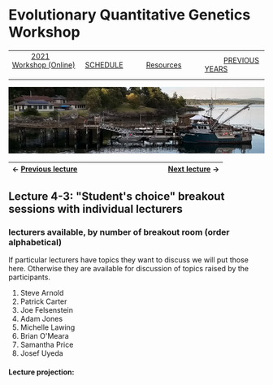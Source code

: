 
# Evolutionary Quantitative Genetics Workshop #

|        |        |        |    |
|--------|---------------------------------------------|--------------------|------------------------------------------|
| &nbsp;&nbsp;&nbsp;&nbsp;&nbsp;&nbsp;&nbsp;&nbsp;&nbsp; [2021 Workshop (Online)](/index.html) &nbsp;&nbsp;&nbsp;&nbsp;&nbsp;&nbsp;&nbsp;&nbsp;&nbsp; | &nbsp;&nbsp;&nbsp;&nbsp;&nbsp;&nbsp;&nbsp;&nbsp;&nbsp;&nbsp;&nbsp;&nbsp; [SCHEDULE](/2021/schedule.html) &nbsp;&nbsp;&nbsp;&nbsp;&nbsp;&nbsp;&nbsp;&nbsp;&nbsp; | &nbsp;&nbsp;&nbsp;&nbsp;&nbsp;&nbsp;&nbsp;&nbsp;&nbsp;&nbsp;&nbsp;&nbsp; [Resources](/2021/resources.html) &nbsp;&nbsp;&nbsp;&nbsp;&nbsp;&nbsp;&nbsp;&nbsp;&nbsp; | &nbsp;&nbsp;&nbsp;&nbsp;&nbsp;&nbsp;&nbsp;&nbsp;&nbsp; [PREVIOUS YEARS](https://blogs.uw.edu/fhleqg/previous-years) &nbsp;&nbsp;&nbsp;&nbsp;&nbsp;&nbsp; |


<div align="left">
<img src="/media/FHLimage2018b.jpg" alt="FHL waterfront in 2018">
</div>

&larr; [Previous lecture](lecture4-2.html)      | &nbsp;&nbsp;&nbsp;&nbsp;&nbsp;&nbsp;&nbsp;&nbsp;&nbsp;&nbsp;&nbsp;&nbsp;&nbsp;&nbsp;&nbsp;&nbsp;&nbsp;&nbsp;&nbsp;&nbsp;&nbsp;&nbsp;&nbsp;&nbsp;&nbsp;&nbsp;&nbsp;&nbsp;&nbsp;&nbsp;&nbsp;&nbsp;&nbsp;&nbsp;&nbsp;&nbsp;&nbsp;&nbsp;&nbsp;&nbsp; | [Next lecture](lecture5-1.html) &rarr;
---|-----------------------------------------|-------   
  

## Lecture 4-3: "Student's choice" breakout sessions with individual lecturers ##

### lecturers available, by number of breakout room (order alphabetical) ###
  
  If particular lecturers have topics they want to discuss we will put those here.  Otherwise they are available for discussion of topics raised by the participants. 
  
  1. Steve Arnold
  2. Patrick Carter
  3. Joe Felsenstein
  4. Adam Jones
  5. Michelle Lawing
  6. Brian O'Meara
  7. Samantha Price
  8. Josef Uyeda
  
  
  
  
#### Lecture projection: ####
